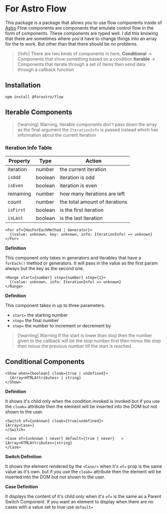 # For Astro Flow

This package is a package that allows you to use flow components inside of [Astro](https://astro.build) Flow components are components that emulate control flow in the form of components. These components are typed well. I did this knowing that there are sometimes where you'd have to change things into an array for the to work. But other than that there should be no problems.

> [!info] There are two kinds of components in here,
> **Conditional** -> Components that show something based on a condition
> **Iterable** -> Components that iterate through a set of items then send data through a callback function

## Installation

`npm install @forastro/flow`

## Iterable Components

> [!warning] Warning,
> Iterable components don't pass down the array as the final argument the `IterationInfo` is passed instead which has information about the current iteration

### Iteration Info Table

| Property  | Type    | Action                         |
| --------- | ------- | ------------------------------ |
| iteration | number  | the current iteration          |
| `isOdd`   | boolean | iteration is odd               |
| `isEven`  | boolean | iteration is even              |
| remaining | number  | how many iterations are left   |
| count     | number  | the total amount of iterations |
| `isFirst` | boolean | is the first iteration         |
| `isLast`  | boolean | is the last iteration          |

```tsx
<For of={HasForEachMethod | Generator}>
  {(value: unknown, key: unknown, info: IterationInfo) => unknown}
</For>
```

**Definition**

This component only takes in generators and Iterables that have a `forEach()` method or generators. It will pass in the value as the first param always but the key as the second one.

```tsx
<Range start={number} stop={number} step={1}>
  {(value: unknown, info: IterationInfo) => unknown}
</Range>
```

**Definition**

This component takes in up to three parameters.

- `start=` the starting number
- `stop=` the final number
- `step=` the number to increment or decrement by

> [!warning] Warning
> If the start is lower than stop then the number given to the callback will be
> the stop number first then minus the stop then minus the previous number till the start is reached.

## Conditional Components

```tsx
<Show when={boolean} cloak={true | undefined}>
  {Array<HTMLAttributes> | string}
</Show>
```

**Definition**

It shows it's child only when the condition invoked is invoked but if you use the `cloak=` attribute then the element will be inserted into the DOM but not shown to the user.

```tsx
<Switch of={unknown} cloak={true|undefined}>
{Array<Case>}
</Switch>

<Case of={unknown | never} default={true | never}   >
{Array<HTMLAttributes>|string}
</Case>
```

**Switch Definition**

It shows the element rendered by the `<Case/>` when it's `of=` prop is the same value as it's own. but if you use the `cloak=` attribute then the element will be inserted into the DOM but not shown to the user.

**Case Definition**

It displays the content of it's child only when it's `of=` is the same as a Parent Switch Component. If you want an element to display when there are no cases with a value set to true use `default=`
